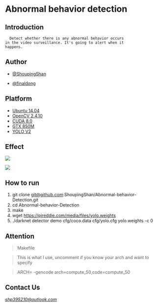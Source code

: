  # Abnormal behavior detection
 ## Introduction
      Detect whether there is any abnormal behavior occurs
    in the video surveillance. It's going to alert when it
    happens.
 ## Author
* [@ShoupingShan](https://github.com/ShoupingShan)

* [@finaldong](https://github.com/finaldong)

## Platform
* [Ubuntu 14.04](https://www.ubuntu.com/download/desktop)
* [OpenCV 2.4.10](http://opencv.org/)
* [CUDA 8.0](https://developer.nvidia.com/cuda-downloads)
* [GTX 850M](https://www.geforce.com/hardware/notebook-gpus/geforce-gtx-850m)
* [YOLO V2](https://pjreddie.com/darknet/yolo/)
## Effect
![](http://img.027cgb.cn/20170721/20177211871775731906.png)

![](http://img.027cgb.cn/20170721/2017721151775731906.png)
## How to run

1. git clone git@github.com:ShoupingShan/Abnormal-behavior-Detection.git
2. cd Abnormal-behavior-Detection
3. make
4. wget https://pjreddie.com/media/files/yolo.weights
5. ./darknet detector demo cfg/coco.data cfg/yolo.cfg yolo.weights -c 0

## Attention
  > Makefile

  > This is what I use, uncomment if you know your arch and want to specify

  > ARCH=  -gencode arch=compute_50,code=compute_50

## Contact Us

  *shp395210@outlook.com*
